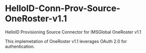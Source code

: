 # HelloID-Conn-Prov-Source-OneRoster-v1.1
HelloID Provisioning Source Connector for IMSGlobal OneRoster v1.1

This implemetation of OneRoster v1.1 leverages OAuth 2.0 for authentication.
